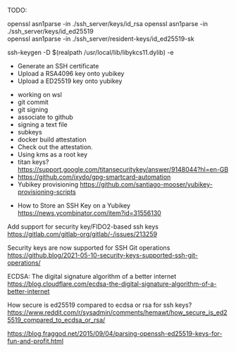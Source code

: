 TODO:




openssl asn1parse -in ./ssh_server/keys/id_rsa 
openssl asn1parse -in ./ssh_server/keys/id_ed25519   
openssl asn1parse -in ./ssh_server/resident-keys/id_ed25519-sk


ssh-keygen -D $(realpath /usr/local/lib/libykcs11.dylib) -e 




* Generate an SSH certificate
* Upload a RSA4096 key onto yubikey
* Upload a ED25519 key onto yubikey




- working on wsl
- git commit
- git signing
- associate to github
- signing a text file
- subkeys
- docker build attestation
- Check out the attestation.
- Using kms as a root key
- titan keys? https://support.google.com/titansecuritykey/answer/9148044?hl=en-GB
- https://github.com/ixydo/gpg-smartcard-automation
- Yubikey provisioning https://github.com/santiago-mooser/yubikey-provisioning-scripts

* How to Store an SSH Key on a Yubikey  https://news.ycombinator.com/item?id=31556130

Add support for security key/FIDO2-based ssh keys https://gitlab.com/gitlab-org/gitlab/-/issues/213259

Security keys are now supported for SSH Git operations https://github.blog/2021-05-10-security-keys-supported-ssh-git-operations/


ECDSA: The digital signature algorithm of a better internet https://blog.cloudflare.com/ecdsa-the-digital-signature-algorithm-of-a-better-internet


How secure is ed25519 compared to ecdsa or rsa for ssh keys? https://www.reddit.com/r/sysadmin/comments/hemawt/how_secure_is_ed25519_compared_to_ecdsa_or_rsa/



https://blog.fraggod.net/2015/09/04/parsing-openssh-ed25519-keys-for-fun-and-profit.html




